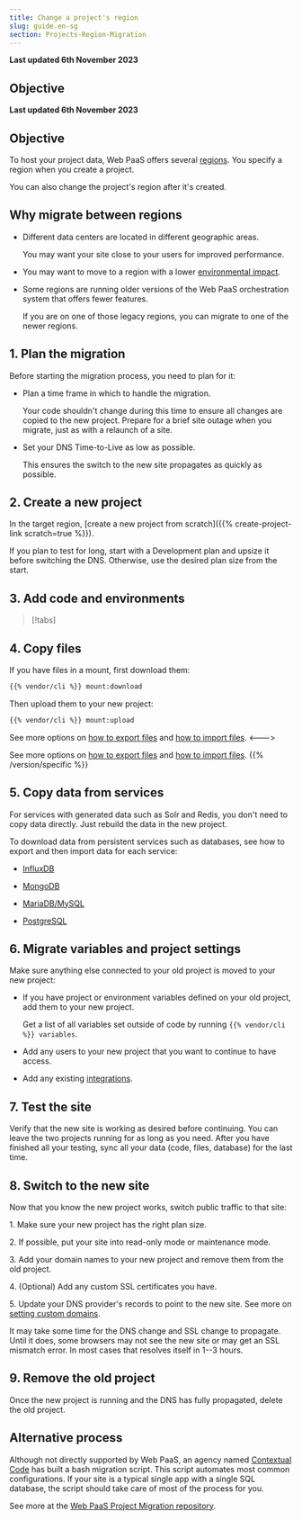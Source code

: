 ```yaml
---
title: Change a project's region
slug: guide.en-sg
section: Projects-Region-Migration
---
```


**Last updated 6th November 2023**



## Objective  

**Last updated 6th November 2023**



## Objective  

To host your project data, Web PaaS offers several [regions](../development/regions.md).
You specify a region when you create a project.

You can also change the project's region after it's created.

## Why migrate between regions

- Different data centers are located in different geographic areas.


  You may want your site close to your users for improved performance.
- You may want to move to a region with a lower [environmental impact](../development/regions.md#environmental-impact).


- Some regions are running older versions of the Web PaaS orchestration system that offers fewer features.


  If you are on one of those legacy regions, you can migrate to one of the newer regions.

## 1. Plan the migration

Before starting the migration process, you need to plan for it:

- Plan a time frame in which to handle the migration.


  Your code shouldn't change during this time to ensure all changes are copied to the new project.
  Prepare for a brief site outage when you migrate, just as with a relaunch of a site.
- Set your DNS Time-to-Live as low as possible.


  This ensures the switch to the new site propagates as quickly as possible.

## 2. Create a new project

In the target region, [create a new project from scratch]({{% create-project-link scratch=true %}}).

If you plan to test for long, start with a Development plan and upsize it before switching the DNS.
Otherwise, use the desired plan size from the start.

## 3. Add code and environments

> [!tabs]      

## 4. Copy files

If you have files in a mount, first download them:

```bash
{{% vendor/cli %}} mount:download
```

Then upload them to your new project:

```bash
{{% vendor/cli %}} mount:upload
```


<!-- Web PaaS -->
See more options on [how to export files](../learn-tutorials/exporting)
and [how to import files](../learn-tutorials/migrating#5-import-data).
<--->
<!-- Version 2 -->
See more options on [how to export files](../learn-tutorials/exporting)
and [how to import files](../learn-tutorials/migrating/from-psh#5-import-data).
{{% /version/specific %}}

## 5. Copy data from services

For services with generated data such as Solr and Redis, you don't need to copy data directly.
Just rebuild the data in the new project.

To download data from persistent services such as databases,
see how to export and then import data for each service:

- [InfluxDB](../add-services/influxdb.md#export-data)


- [MongoDB](../add-services/mongodb.md#exporting-data)


- [MariaDB/MySQL](../add-services/mysql/_index.md#exporting-data)


- [PostgreSQL](../add-services/postgresql.md#exporting-data)



## 6. Migrate variables and project settings

Make sure anything else connected to your old project is moved to your new project:

- If you have project or environment variables defined on your old project, add them to your new project.


  Get a list of all variables set outside of code by running `{{% vendor/cli %}} variables`.
- Add any users to your new project that you want to continue to have access.


- Add any existing [integrations](../integrations/_index.md).



## 7. Test the site

Verify that the new site is working as desired before continuing.
You can leave the two projects running for as long as you need.
After you have finished all your testing, sync all your data (code, files, database) for the last time.

## 8. Switch to the new site

Now that you know the new project works, switch public traffic to that site:

1\. Make sure your new project has the right plan size.

2\. If possible, put your site into read-only mode or maintenance mode.

3\. Add your domain names to your new project and remove them from the old project.

4\. (Optional) Add any custom SSL certificates you have.

5\. Update your DNS provider's records to point to the new site. See more on [setting custom domains](../domains/steps/_index.md).


It may take some time for the DNS change and SSL change to propagate.
Until it does, some browsers may not see the new site or may get an SSL mismatch error.
In most cases that resolves itself in 1--3 hours.

## 9. Remove the old project

Once the new project is running and the DNS has fully propagated, delete the old project.

## Alternative process

Although not directly supported by Web PaaS,
an agency named [Contextual Code](https://www.contextualcode.com/) has built a bash migration script.
This script automates most common configurations.
If your site is a typical single app with a single SQL database,
the script should take care of most of the process for you.

See more at the [Web PaaS Project Migration repository](https://gitlab.com/contextualcode/platformsh-migration).
